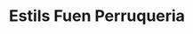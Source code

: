 ---
title: "Estils Fuen Perruqueria"
url: /puigverd-de-lleida/estils-fuen-perruqueria/
shop: peluquería
---